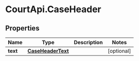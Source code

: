 # CourtApi.CaseHeader

## Properties
Name | Type | Description | Notes
------------ | ------------- | ------------- | -------------
**text** | [**CaseHeaderText**](CaseHeaderText.md) |  | [optional] 


